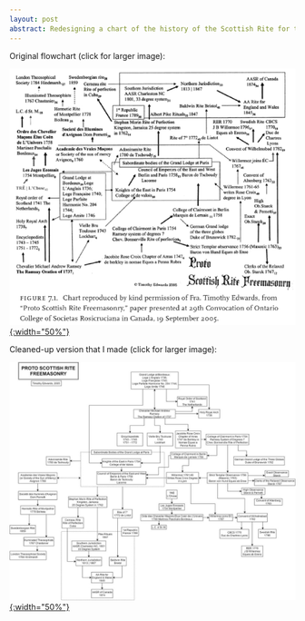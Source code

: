 ```yaml
---
layout: post
abstract: Redesigning a chart of the history of the Scottish Rite for the purposes of simplicity and legibility.
---
```

[old chart]: /images/2016-09-19-the-evolution-of-scottish-rite-freemasonry-old-chart.png
[new chart]: /images/2016-09-19-the-evolution-of-scottish-rite-freemasonry-new-chart.jpg	

Original flowchart (click for larger image):

[![Original Flowchart][old chart]{:width="50%"}](/images/2016-09-19-the-evolution-of-scottish-rite-freemasonry-old-chart.png)

Cleaned-up version that I made (click for larger image):

[![Cleaned-up Version][new chart]{:width="50%"}](/images/2016-09-19-the-evolution-of-scottish-rite-freemasonry-new-chart.jpg)
